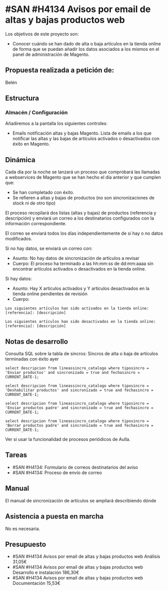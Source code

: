 # #SAN #H4134 Avisos por email de altas y bajas productos web

Los objetivos de este proyecto son:
+ Conocer cuándo se han dado de alta o baja artículos en la tienda online de forma que se puedan añadir los datos asociados a los mismos en el panel de administración de Magento.

## Propuesta realizada a petición de:
Belén

## Estructura

### Almacén / Configuración
Añadiremos a la pantalla los siguientes controles:
+ Emails notificación altas y bajas Magento. Lista de emails a los que notificar las altas y las bajas de artículos activados o desactivados con éxito en Magento.

## Dinámica
Cada día por la noche se lanzará un proceso que comprobará las llamadas a webservices de Magento que se han hecho el día anterior y que cumplen que:
+ Se han completado con éxito.
+ Se refieren a altas y bajas de productos (no son sincronizaciones de stock ni de otro tipo)

El proceso recopilará dos listas (altas y bajas) de productos (referencia y descripción) y enviará un correo a los destinatarios configurados con la información correspondiente.

El correo se enviará todos los días independientemente de si hay o no datos modificados.

Si no hay datos, se enviará un correo con:
+ Asunto: No hay datos de sincronización de artículos a revisar
+ Cuerpo: El proceso ha terminado a las hh:mm:ss de dd:mm:aaaa sin encontrar artículos activados o desactivados en la tienda online.

Si hay datos:
+ Asunto: Hay X artículos activados y Y artículos desactivados en la tienda online pendientes de revisión
+ Cuerpo:
```
Los siguientes artículos han sido activados en la tienda online:
[referencia]: [descripción]

Los siguientes artículos han sido desactivados en la tienda online:
[referencia]: [descripción]
```

## Notas de desarrollo
Consulta SQL sobre la tabla de sincros: Sincros de alta o baja de artículos terminadas con éxito ayer

```
select descripcion from lineassincro_catalogo where tiposincro = 'Enviar productos' and sincronizado = true and fechasincro = CURRENT_DATE-1;

select descripcion from lineassincro_catalogo where tiposincro = 'Deshabilitar productos' and sincronizado = true and fechasincro = CURRENT_DATE-1;

select descripcion from lineassincro_catalogo where tiposincro = 'Enviar productos padre' and sincronizado = true and fechasincro = CURRENT_DATE-1;

select descripcion from lineassincro_catalogo where tiposincro = 'Borrar productos padre' and sincronizado = true and fechasincro = CURRENT_DATE-1;
```

Ver si usar la funcionalidad de procesos periódicos de Aulla.

## Tareas
* #SAN #H4134: Formulario de correos destinatarios del aviso
* #SAN #H4134: Proceso de envío de correo

## Manual
El manual de sincronización de artículos se ampliará describiendo dónde 

## Asistencia a puesta en marcha
No es necesaria.

## Presupuesto
+ #SAN #H4134 Avisos por email de altas y bajas productos web Análisis 31,05€
+ #SAN #H4134 Avisos por email de altas y bajas productos web Desarrollo e instalación 186,30€
+ #SAN #H4134 Avisos por email de altas y bajas productos web Documentación 15,53€
